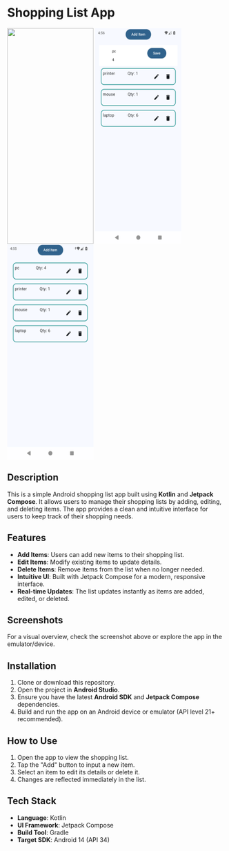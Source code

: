 # Shopping List App

<span align="center"><img align="center" height="500" width="200" src="./image-one.png"/></span>
<span align="center"><img align="center" height="500" width="200" src="./image-two.png"/></span>
<span align="center"><img align="center" height="500" width="200" src="./image-three.png"/></span>


## Description

This is a simple Android shopping list app built using **Kotlin** and **Jetpack Compose**. It allows users to manage their shopping lists by adding, editing, and deleting items. The app provides a clean and intuitive interface for users to keep track of their shopping needs.

## Features

- **Add Items**: Users can add new items to their shopping list.
- **Edit Items**: Modify existing items to update details.
- **Delete Items**: Remove items from the list when no longer needed.
- **Intuitive UI**: Built with Jetpack Compose for a modern, responsive interface.
- **Real-time Updates**: The list updates instantly as items are added, edited, or deleted.

## Screenshots

For a visual overview, check the screenshot above or explore the app in the emulator/device.

## Installation

1. Clone or download this repository.
2. Open the project in **Android Studio**.
3. Ensure you have the latest **Android SDK** and **Jetpack Compose** dependencies.
4. Build and run the app on an Android device or emulator (API level 21+ recommended).

## How to Use

1. Open the app to view the shopping list.
2. Tap the "Add" button to input a new item.
3. Select an item to edit its details or delete it.
4. Changes are reflected immediately in the list.

## Tech Stack

- **Language**: Kotlin
- **UI Framework**: Jetpack Compose
- **Build Tool**: Gradle
- **Target SDK**: Android 14 (API 34)